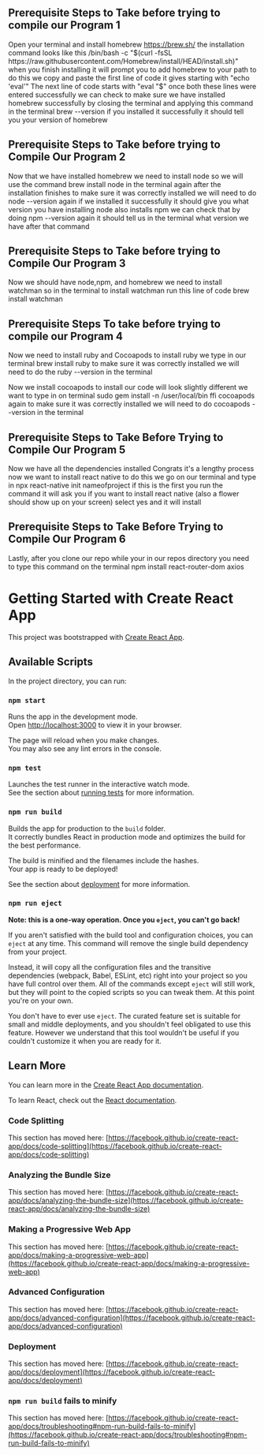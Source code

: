 ## Prerequisite Steps to Take before trying to compile our Program  1
Open your terminal and install homebrew https://brew.sh/  the installation command looks like this /bin/bash -c "$(curl -fsSL https://raw.githubusercontent.com/Homebrew/install/HEAD/install.sh)"
when you finish installing it will prompt you to add homebrew to your path to do this we copy and paste the first line of code it gives starting with "echo 'eval'" 
The next line of code starts with "eval "$" 
once both these lines were entered successfully we can check to make sure we have installed homebrew successfully by closing the terminal and applying this command in the terminal brew --version if you installed it successfully it should tell you your version of homebrew

## Prerequisite Steps to Take before trying to Compile Our Program  2
Now that we have installed homebrew we need to install node so we will use the command brew install node in the terminal again after the installation finishes to make sure it was correctly installed we will need to do node --version again if we installed it successfully it should give you what version you have 
installing node also installs npm we can check that by doing npm --version again it should tell us in the terminal what version we have after that command 


## Prerequisite Steps to Take before trying to Compile Our Program  3
Now we should have node,npm, and homebrew we need to install watchman so in the terminal to install watchman run this line of code brew install watchman


## Prerequisite Steps To take before trying to compile our Program  4
Now we need to install ruby and Cocoapods to install ruby we type in our terminal brew install ruby to make sure it was correctly installed we will need to do the ruby --version  in the terminal 

Now we install cocoapods to install our code will look slightly different we want to type in on terminal sudo gem install -n /user/local/bin ffi cocoapods again to  make sure it was correctly installed we will need to do cocoapods --version  in the terminal 



## Prerequisite Steps to Take Before Trying to Compile Our Program  5
Now we have all the dependencies installed Congrats it's a lengthy process now we want to install react native to do this we go on our terminal and type in npx react-native init nameofproject if this is the first you run the command it will ask you if you want to install react native (also a flower should show up on your screen) select yes and it will install 



## Prerequisite Steps to Take Before Trying to Compile Our Program  6
Lastly, after you clone our repo while your in our  repos directory you  need to type this command on the terminal npm install react-router-dom axios 


















































# Getting Started with Create React App

This project was bootstrapped with [Create React App](https://github.com/facebook/create-react-app).

## Available Scripts

In the project directory, you can run:

### `npm start`

Runs the app in the development mode.\
Open [http://localhost:3000](http://localhost:3000) to view it in your browser.

The page will reload when you make changes.\
You may also see any lint errors in the console.

### `npm test`

Launches the test runner in the interactive watch mode.\
See the section about [running tests](https://facebook.github.io/create-react-app/docs/running-tests) for more information.

### `npm run build`

Builds the app for production to the `build` folder.\
It correctly bundles React in production mode and optimizes the build for the best performance.

The build is minified and the filenames include the hashes.\
Your app is ready to be deployed!

See the section about [deployment](https://facebook.github.io/create-react-app/docs/deployment) for more information.

### `npm run eject`

**Note: this is a one-way operation. Once you `eject`, you can't go back!**

If you aren't satisfied with the build tool and configuration choices, you can `eject` at any time. This command will remove the single build dependency from your project.

Instead, it will copy all the configuration files and the transitive dependencies (webpack, Babel, ESLint, etc) right into your project so you have full control over them. All of the commands except `eject` will still work, but they will point to the copied scripts so you can tweak them. At this point you're on your own.

You don't have to ever use `eject`. The curated feature set is suitable for small and middle deployments, and you shouldn't feel obligated to use this feature. However we understand that this tool wouldn't be useful if you couldn't customize it when you are ready for it.

## Learn More

You can learn more in the [Create React App documentation](https://facebook.github.io/create-react-app/docs/getting-started).

To learn React, check out the [React documentation](https://reactjs.org/).

### Code Splitting

This section has moved here: [https://facebook.github.io/create-react-app/docs/code-splitting](https://facebook.github.io/create-react-app/docs/code-splitting)

### Analyzing the Bundle Size

This section has moved here: [https://facebook.github.io/create-react-app/docs/analyzing-the-bundle-size](https://facebook.github.io/create-react-app/docs/analyzing-the-bundle-size)

### Making a Progressive Web App

This section has moved here: [https://facebook.github.io/create-react-app/docs/making-a-progressive-web-app](https://facebook.github.io/create-react-app/docs/making-a-progressive-web-app)

### Advanced Configuration

This section has moved here: [https://facebook.github.io/create-react-app/docs/advanced-configuration](https://facebook.github.io/create-react-app/docs/advanced-configuration)

### Deployment

This section has moved here: [https://facebook.github.io/create-react-app/docs/deployment](https://facebook.github.io/create-react-app/docs/deployment)

### `npm run build` fails to minify

This section has moved here: [https://facebook.github.io/create-react-app/docs/troubleshooting#npm-run-build-fails-to-minify](https://facebook.github.io/create-react-app/docs/troubleshooting#npm-run-build-fails-to-minify)

